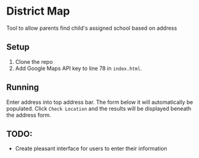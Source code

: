 # District Map
Tool to allow parents find child's assigned school based on address

## Setup
1) Clone the repo
2) Add Google Maps API key to line 78 in `index.html`.

## Running
Enter address into top address bar. The form below it will automatically be populated. Click `Check Location` and the results will be displayed beneath the address form.

## TODO:
- Create pleasant interface for users to enter their information
